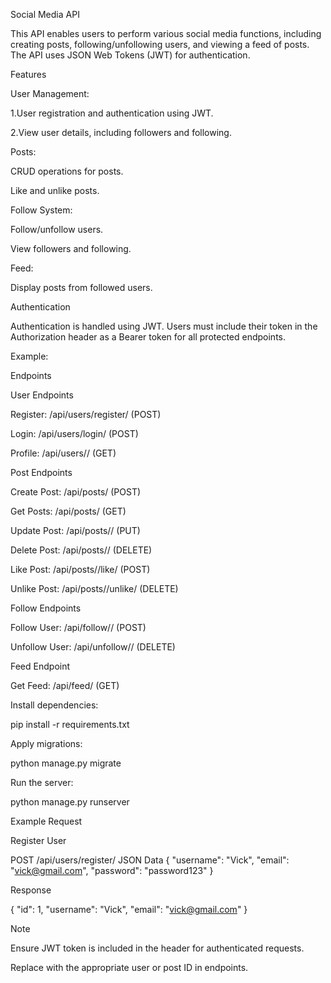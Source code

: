 Social Media API

This API enables users to perform various social media functions, including creating posts, following/unfollowing users, and viewing a feed of posts. The API uses JSON Web Tokens (JWT) for authentication.

Features

User Management:

   1.User registration and authentication using JWT.

   2.View user details, including followers and following.

Posts:

   CRUD operations for posts.

   Like and unlike posts.

   Follow System:

   Follow/unfollow users.

   View followers and following.

Feed:

   Display posts from followed users.

Authentication

   Authentication is handled using JWT. Users must include their token in the Authorization header as a Bearer token for all protected endpoints.

Example:



Endpoints

User Endpoints

   Register: /api/users/register/ (POST)

   Login: /api/users/login/ (POST)

   Profile: /api/users/<id>/ (GET)

Post Endpoints

   Create Post: /api/posts/ (POST)

   Get Posts: /api/posts/ (GET)

   Update Post: /api/posts/<id>/ (PUT)

   Delete Post: /api/posts/<id>/ (DELETE)

   Like Post: /api/posts/<id>/like/ (POST)

   Unlike Post: /api/posts/<id>/unlike/ (DELETE)

Follow Endpoints

   Follow User: /api/follow/<id>/ (POST)

   Unfollow User: /api/unfollow/<id>/ (DELETE)


Feed Endpoint

   Get Feed: /api/feed/ (GET)



Install dependencies:

pip install -r requirements.txt


Apply migrations:

python manage.py migrate

Run the server:

   python manage.py runserver


Example Request

Register User

POST /api/users/register/
JSON Data
   {
   "username": "Vick",
   "email": "vick@gmail.com",
   "password": "password123"
   }

Response

{
  "id": 1,
  "username": "Vick",
  "email": "vick@gmail.com"
}

Note

Ensure JWT token is included in the header for authenticated requests.

Replace <id> with the appropriate user or post ID in endpoints.

